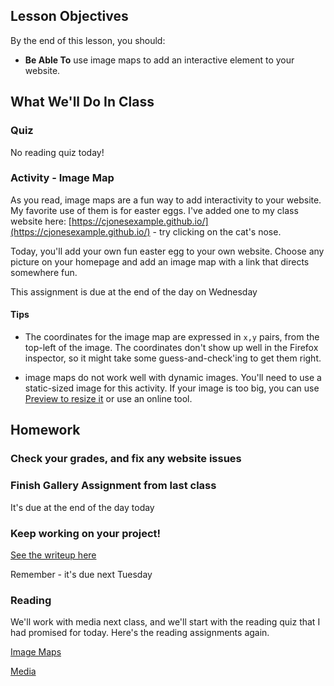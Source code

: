 ## Lesson Objectives
By the end of this lesson, you should:

- **Be Able To** use image maps to add an interactive element to your website.

## What We'll Do In Class

### Quiz
No reading quiz today!

### Activity - Image Map
As you read, image maps are a fun way to add interactivity to your website. My favorite use of them is for easter eggs. I've added one to my class website here: [https://cjonesexample.github.io/](https://cjonesexample.github.io/) - try clicking on the cat's nose.

Today, you'll add your own fun easter egg to your own website. Choose any picture on your homepage and add an image map with a link that directs somewhere fun.

This assignment is due at the end of the day on Wednesday

#### Tips

- The coordinates for the image map are expressed in `x,y` pairs, from the top-left of the image. The coordinates don't show up well in the Firefox inspector, so it might take some guess-and-check'ing to get them right.

- image maps do not work well with dynamic images. You'll need to use a static-sized image for this activity. If your image  is too big, you can use [Preview to resize it](https://support.apple.com/guide/preview/crop-resize-or-rotate-an-image-prvw2015/mac) or use an online tool.





## Homework

### Check your grades, and fix any website issues

### Finish Gallery Assignment from last class
It's due at the end of the day today

### Keep working on your project!

[See the writeup here](../projects/)

Remember - it's due next Tuesday

### Reading

We'll work with media next class, and we'll start with the reading quiz that I had promised for today. Here's the reading assignments again.

[Image Maps](https://edube.org/learn/web-dev-ess-html/image-maps-1?action=page#understanding-image-maps)

[Media](https://edube.org/learn/web-dev-ess-html/media?action=page#video-and-audio-elements)
